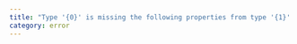 ```yaml
---
title: "Type '{0}' is missing the following properties from type '{1}': {2}, and {3} more."
category: error
---
```

